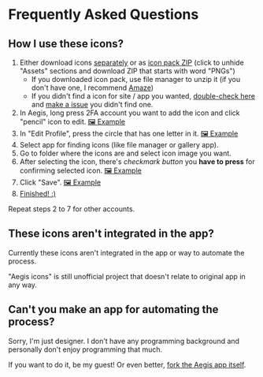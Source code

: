 # Frequently Asked Questions

## How I use these icons?

1. Either download icons [separately](/PNG) or as [icon pack ZIP](../../releases/latest) (click to unhide "Assets" sections and download ZIP that starts with word "PNGs")
   - If you downloaded icon pack, use file manager to unzip it (if you don't have one, I recommend [Amaze](https://play.google.com/store/apps/details?id=com.amaze.filemanager&hl=en_US))
    - If you didn't find a icon for site / app you wanted, [double-check here](full_preview.md) and [make a issue](https://github.com/krisu5/aegis-icons/issues) you didn't find one.
2. In Aegis, long press 2FA account you want to add the icon and click "pencil" icon to edit. [🖼 Example](https://i.imgur.com/o9VTARB.png)
3. In "Edit Profile", press the circle that has one letter in it. [🖼 Example](https://i.imgur.com/ljyX4cI.png)
4. Select app for finding icons (like file manager or gallery app).
5. Go to folder where the icons are and select icon image you want.
6. After selecting the icon, there's *checkmark button* you **have to press** for confirming selected icon. [🖼 Example](https://i.imgur.com/1qcs4UA.png)
7. Click "Save". [🖼 Example](https://i.imgur.com/rNH0mUN.png)
8. [Finished! :)](https://i.imgur.com/mvXLxFS.png)

Repeat steps 2 to 7 for other accounts.

## These icons aren't integrated in the app?

Currently these icons aren't integrated in the app or way to automate the process.

"Aegis icons" is still unofficial project that doesn't relate to original app in any way.

## Can't you make an app for automating the process?

Sorry, I'm just designer. I don't have any programming background and personally don't enjoy programming that much.

If you want to do it, be my guest! Or even better, [fork the Aegis app itself](https://github.com/beemdevelopment/Aegis).

